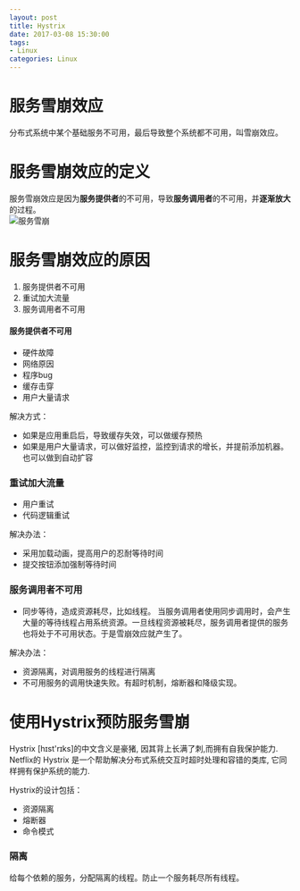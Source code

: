 ```yaml
---
layout: post
title: Hystrix
date: 2017-03-08 15:30:00
tags:
- Linux
categories: Linux
---
```


# 服务雪崩效应
分布式系统中某个基础服务不可用，最后导致整个系统都不可用，叫雪崩效应。

# 服务雪崩效应的定义
服务雪崩效应是因为**服务提供者**的不可用，导致**服务调用者**的不可用，并**逐渐放大**的过程。        
![服务雪崩](https://sfault-image.b0.upaiyun.com/417/851/4178518469-578b40005071a_articlex)

# 服务雪崩效应的原因
1. 服务提供者不可用
2. 重试加大流量
3. 服务调用者不可用

#### 服务提供者不可用
* 硬件故障
* 网络原因
* 程序bug
* 缓存击穿
* 用户大量请求

解决方式：
* 如果是应用重启后，导致缓存失效，可以做缓存预热
* 如果是用户大量请求，可以做好监控，监控到请求的增长，并提前添加机器。也可以做到自动扩容

### 重试加大流量
* 用户重试
* 代码逻辑重试

解决办法：
* 采用加载动画，提高用户的忍耐等待时间
* 提交按钮添加强制等待时间

### 服务调用者不可用
* 同步等待，造成资源耗尽，比如线程。
当服务调用者使用同步调用时，会产生大量的等待线程占用系统资源。一旦线程资源被耗尽，服务调用者提供的服务也将处于不可用状态。于是雪崩效应就产生了。

解决办法：
* 资源隔离，对调用服务的线程进行隔离
* 不可用服务的调用快速失败。有超时机制，熔断器和降级实现。


# 使用Hystrix预防服务雪崩
Hystrix [hɪst'rɪks]的中文含义是豪猪, 因其背上长满了刺,而拥有自我保护能力. Netflix的 Hystrix 是一个帮助解决分布式系统交互时超时处理和容错的类库, 它同样拥有保护系统的能力.

Hystrix的设计包括：
* 资源隔离
* 熔断器
* 命令模式


### 隔离
给每个依赖的服务，分配隔离的线程。防止一个服务耗尽所有线程。





